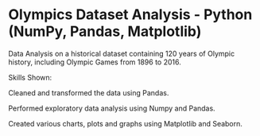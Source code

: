 # Olympics Dataset Analysis - Python (NumPy, Pandas, Matplotlib)
Data Analysis on a historical dataset containing 120 years of Olympic history, including Olympic Games from 1896 to 2016.

Skills Shown:

Cleaned and transformed the data using Pandas.

Performed exploratory data analysis using Numpy and Pandas.

Created various charts, plots and graphs using Matplotlib and Seaborn.
